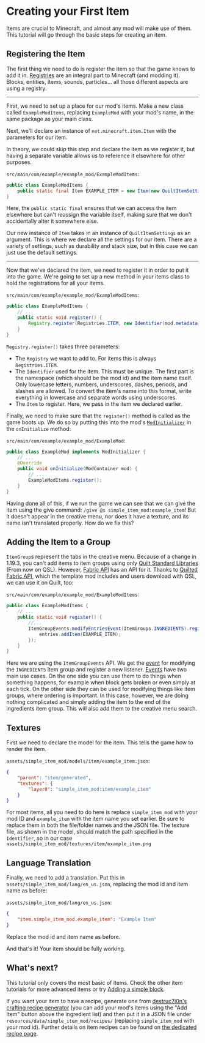 # Creating your First Item

<!-- This is migrated from the old wiki and modified to match 1.20, with some additions -->

Items are crucial to Minecraft, and almost any mod will make use of them. This tutorial will go through the basic steps for creating an item.

## Registering the Item

The first thing we need to do is register the item so that the game knows to add it in. [Registries](../concepts/registries) are an integral part to Minecraft (and modding it). Blocks, entities, items, sounds, particles... all those different aspects are using a registry.

---

First, we need to set up a place for our mod's items. Make a new class called `ExampleModItems`, replacing `ExampleMod` with your mod's name, in the same package as your main class.

Next, we'll declare an instance of `net.minecraft.item.Item` with the parameters for our item.

In theory, we could skip this step and declare the item as we register it, but having a separate variable allows us to reference it elsewhere for other purposes.

`src/main/com/example/example_mod/ExampleModItems`:

```java
public class ExampleModItems {
	public static final Item EXAMPLE_ITEM = new Item(new QuiltItemSettings());
}
```

Here, the `public static final` ensures that we can access the item elsewhere but can't reassign the variable itself, making sure that we don't accidentally alter it somewhere else.

Our new instance of `Item` takes in an instance of `QuiltItemSettings` as an argument. This is where we declare all the settings for our item. There are a variety of settings, such as durability and stack size, but in this case we can just use the default settings.

---

Now that we've declared the item, we need to register it in order to put it into the game. We're going to set up a new method in your items class to hold the registrations for all your items.

`src/main/com/example/example_mod/ExampleModItems`:

```java
public class ExampleModItems {
	// ...
    public static void register() {
		Registry.register(Registries.ITEM, new Identifier(mod.metadata().id(), "example_item"), EXAMPLE_ITEM);
	}
}
```

`Registry.register()` takes three parameters:

- The `Registry` we want to add to. For items this is always `Registries.ITEM`.
- The `Identifier` used for the item. This must be unique. The first part is the namespace (which should be the mod id) and the item name itself. Only lowercase letters, numbers, underscores, dashes, periods, and slashes are allowed. To convert the item's name into this format, write everything in lowercase and separate words using underscores.
- The `Item` to register. Here, we pass in the item we declared earlier.

Finally, we need to make sure that the `register()` method is called as the game boots up.
We do so by putting this into the mod's [`ModInitializer`](../concepts/sideness#on-mod-initializers) in the `onInitialize` method:

`src/main/com/example/example_mod/ExampleMod`:

```java
public class ExampleMod implements ModInitializer {
    // ...
    @Override
    public void onInitialize(ModContainer mod) {
        // ...
        ExampleModItems.register();
    }
}
```

Having done all of this, if we run the game we can see that we can give the item using the give command: `/give @s simple_item_mod:example_item`! But it doesn't appear in the creative menu, nor does it have a texture, and its name isn't translated properly. How do we fix this?

## Adding the Item to a Group

`ItemGroup`s represent the tabs in the creative menu.
Because of a change in 1.19.3, you can't add items to item groups using only [Quilt Standard Libraries](../concepts/qsl-qfapi#quilt-standard-libraries) (From now on QSL). However, [Fabric API](../concepts/qsl-qfapi#fabric-api) has an API for it. Thanks to [Quilted Fabric API](../concepts/qsl-qfapi#quilted-fabric-api), which the template mod includes and users download with QSL, we can use it on Quilt, too:

`src/main/com/example/example_mod/ExampleModItems`:

```java
public class ExampleModItems {
    // ...
    public static void register() {
        //...
        ItemGroupEvents.modifyEntriesEvent(ItemGroups.INGREDIENTS).register(entries -> {
            entries.addItem(EXAMPLE_ITEM);
        });
    }
}
```

Here we are using the `ItemGroupEvents` API. We get the [event](../concepts/events) for modifying the `INGREDIENTS` item group and register a new listener. [Events](../concepts/events) have two main use cases. On the one side you can use them to do things when something happens, for example when block gets broken or even simply at each tick. On the other side they can be used for modifying things like item groups, where ordering is important. In this case, however, we are doing nothing complicated and simply adding the item to the end of the ingredients item group. This will also add them to the creative menu search.

## Textures

First we need to declare the model for the item. This tells the game how to render the item.

`assets/simple_item_mod/models/item/example_item.json`:

```json
{
	"parent": "item/generated",
	"textures": {
		"layer0": "simple_item_mod:item/example_item"
	}
}
```

For most items, all you need to do here is replace `simple_item_mod` with your mod ID and `example_item` with the item name you set earlier. Be sure to replace them in both the file/folder names and the JSON file.
The texture file, as shown in the model, should match the path specified in the `Identifier`, so in our case `assets/simple_item_mod/textures/item/example_item.png`

## Language Translation

Finally, we need to add a translation. Put this in `assets/simple_item_mod/lang/en_us.json`, replacing the mod id and item name as before:

`assets/simple_item_mod/lang/en_us.json`:

```json
{
	"item.simple_item_mod.example_item": "Example Item"
}
```

Replace the mod id and item name as before.

And that's it! Your item should be fully working.

## What's next?

This tutorial only covers the most basic of items. Check the other item tutorials for more advanced items or try [Adding a simple block](../blocks/first-block).

If you want your item to have a recipe, generate one from [destruc7i0n's crafting recipe generator](https://crafting.thedestruc7i0n.ca/) (you can add your mod's items using the "Add Item" button above the ingredient list) and then put it in a JSON file under `resources/data/simple_item_mod/recipes/` (replacing `simple_item_mod` with your mod id). Further details on item recipes can be found on [the dedicated recipe page](../data/adding-recipes).
